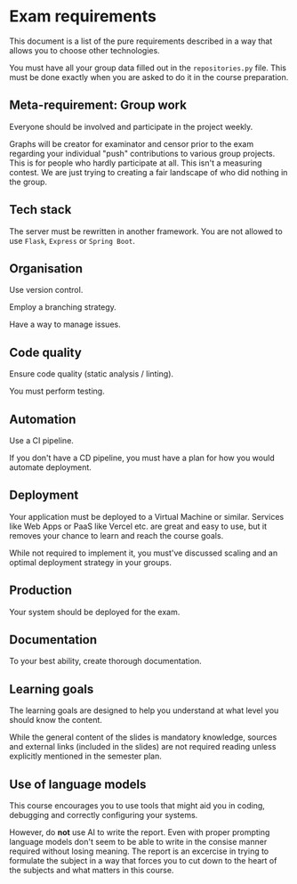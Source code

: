 # Exam requirements

This document is a list of the pure requirements described in a way that allows you to choose other technologies. 

You must have all your group data filled out in the `repositories.py` file. This must be done exactly when you are asked to do it in the course preparation. 

## Meta-requirement: Group work

Everyone should be involved and participate in the project weekly. 

Graphs will be creator for examinator and censor prior to the exam regarding your individual "push" contributions to various group projects. This is for people who hardly participate at all. This isn't a measuring contest. We are just trying to creating a fair landscape of who did nothing in the group.

## Tech stack

The server must be rewritten in another framework. You are not allowed to use `Flask`, `Express` or `Spring Boot`. 

## Organisation

Use version control. 

Employ a branching strategy.

Have a way to manage issues. 

## Code quality

Ensure code quality (static analysis / linting).

You must perform testing. 

## Automation

Use a CI pipeline. 

If you don't have a CD pipeline, you must have a plan for how you would automate deployment. 

## Deployment

Your application must be deployed to a Virtual Machine or similar. Services like Web Apps or PaaS like Vercel etc. are great and easy to use, but it removes your chance to learn and reach the course goals.

While not required to implement it, you must've discussed scaling and an optimal deployment strategy in your groups.

## Production

Your system should be deployed for the exam. 

## Documentation

To your best ability, create thorough documentation. 

## Learning goals

The learning goals are designed to help you understand at what level you should know the content.

While the general content of the slides is mandatory knowledge, sources and external links (included in the slides) are not required reading unless explicitly mentioned in the semester plan.

## Use of language models

This course encourages you to use tools that might aid you in coding, debugging and correctly configuring your systems. 

However, do **not** use AI to write the report. Even with proper prompting language models don't seem to be able to write in the consise manner required without losing meaning. The report is an excercise in trying to formulate the subject in a way that forces you to cut down to the heart of the subjects and what matters in this course. 
